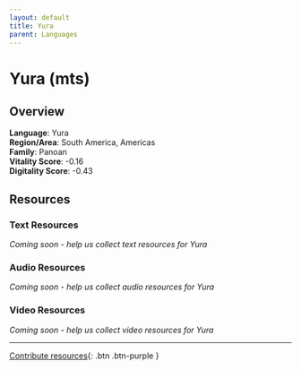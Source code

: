 ```yaml
---
layout: default
title: Yura
parent: Languages
---
```


# Yura (mts)

## Overview

**Language**: Yura  
**Region/Area**: South America, Americas  
**Family**: Panoan  
**Vitality Score**: -0.16  
**Digitality Score**: -0.43  

## Resources

### Text Resources
*Coming soon - help us collect text resources for Yura*

### Audio Resources
*Coming soon - help us collect audio resources for Yura*

### Video Resources
*Coming soon - help us collect video resources for Yura*

---

[Contribute resources](https://fairtrain.github.io/){: .btn .btn-purple }
